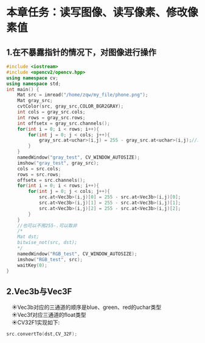 # **本章任务：读写图像、读写像素、修改像素值**  
## **1.在不暴露指针的情况下，对图像进行操作**
```c++
#include <iostream>
#include <opencv2/opencv.hpp>
using namespace cv;
using namespace std;
int main() {
    Mat src = imread("/home/zqw/my_file/phone.png");
    Mat gray_src;
    cvtColor(src, gray_src,COLOR_BGR2GRAY);
    int cols = gray_src.cols;
    int rows = gray_src.rows;
    int offsetx = gray_src.channels();
    for(int i = 0; i < rows; i++){
        for(int j = 0; j < cols; j++){
            gray_src.at<uchar>(i,j) = 255 - gray_src.at<uchar>(i,j);//求反差图片
        }
    }
    namedWindow("gray_test", CV_WINDOW_AUTOSIZE);
    imshow("gray_test", gray_src);
    cols = src.cols;
    rows = src.rows;
    offsetx = src.channels();
    for(int i = 0; i < rows; i++){
        for(int j = 0; j < cols; j++){
            src.at<Vec3b>(i,j)[0] = 255 - src.at<Vec3b>(i,j)[0];
            src.at<Vec3b>(i,j)[1] = 255 - src.at<Vec3b>(i,j)[1];
            src.at<Vec3b>(i,j)[2] = 255 - src.at<Vec3b>(i,j)[2];
        }
    }
    //也可以不用255-.可以取非
    /*
    Mat dst;
    bitwise_not(src, dst);
    */
    namedWindow("RGB_test", CV_WINDOW_AUTOSIZE);
    imshow("RGB_test", src);
    waitKey(0);
}
```
## **2.Vec3b与Vec3F**  
&emsp;&#9728;Vec3b对应的三通道的顺序是blue、green、red的uchar类型  
&emsp;&#9728;Vec3f对应三通道的float类型  
&emsp;&#9728;CV32F1实现如下:
```c++
src.convertTo(dst,CV_32F);
```

